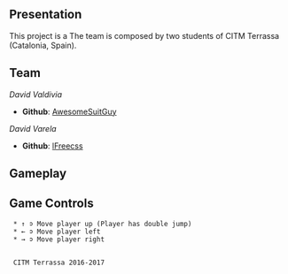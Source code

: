 ## Presentation

This project is a  The team is composed by two students of CITM Terrassa (Catalonia, Spain).

## Team

_David Valdivia_
* **Github**: [AwesomeSuitGuy](https://github.com/AwesomeSuitGuy)

_David Varela_
* **Github**: [lFreecss](https://github.com/lFreecss)

## Gameplay

## Game Controls

     * ↑ ➲ Move player up (Player has double jump)
     * ← ➲ Move player left
     * → ➲ Move player right
     
     
     CITM Terrassa 2016-2017
